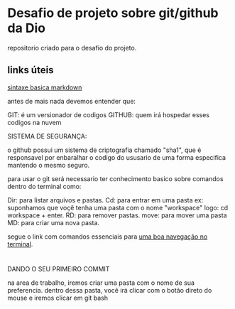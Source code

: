 # Desafio de projeto sobre git/github da Dio
repositorio criado para o desafio do projeto.


## links úteis 
[sintaxe basica markdown](https://www.markdownguide.org/)


antes de mais nada devemos entender que:

 GIT: é um versionador de codigos
 GITHUB: quem irá hospedar esses codigos na nuvem  
 
 SISTEMA DE SEGURANÇA:
 
 o github possui um sistema de criptografia chamado "sha1", que é responsavel por enbaralhar o codigo do ususario de uma forma especifica mantendo o mesmo seguro.
 
 para usar o git será necessario ter conhecimento basico sobre comandos dentro do terminal como:

 Dir: para listar arquivos e pastas.
 Cd:  para entrar em uma pasta ex: suponhamos que voçê tenha uma pasta com o nome "workspace" logo: cd workspace + enter.
 RD:  para remover pastas.
 move: para mover uma pasta
 MD:  para criar uma nova pasta.
 
 segue o link com  comandos essenciais  para [uma boa navegação no terminal](https://www.uniaogeek.com.br/guia-de-comandos-cmd-terminal-do-windows/).
 
#

DANDO O SEU PRIMEIRO COMMIT

na area de trabalho, iremos criar uma pasta com o nome de sua preferencia.
dentro dessa pasta, você irá clicar com o botão direto do mouse e iremos clicar em git bash 
